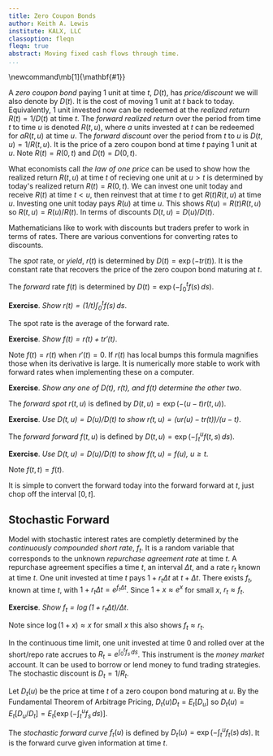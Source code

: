 ```yaml
---
title: Zero Coupon Bonds
author: Keith A. Lewis
institute: KALX, LLC
classoption: fleqn
fleqn: true
abstract: Moving fixed cash flows through time.
...
```


\newcommand\mb[1]{\mathbf{#1}}

A _zero coupon bond_ paying 1 unit at time $t$, $D(t)$, has _price/discount_
we will also denote by $D(t)$. It is the cost of moving 1 unit at $t$ back to today.
Equivalently, 1 unit invested now can be redeemed at the _realized return_ $R(t) = 1/D(t)$ at time $t$.
The _forward realized return_ over the period from time $t$ to time $u$
is denoted $R(t,u)$, where $a$ units invested at $t$ can be redeemed
for $aR(t,u)$ at time $u$.
The _forward discount_ over the period from $t$ to $u$ is $D(t,u) = 1/R(t,u)$.
It is the price of a zero coupon bond at time $t$ paying 1 unit at $u$.
Note $R(t) = R(0,t)$ and $D(t) = D(0,t)$.

What economists call _the law of one price_ can be used to show
how the realized return $R(t,u)$ at time $t$ of recieving
one unit at $u > t$ is determined
by today's realized return $R(t) = R(0,t)$.
We can invest one unit today and receive $R(t)$ at time $t < u$, then reinvest that
at time $t$ to get $R(t)R(t,u)$ at time $u$. 
Investing one unit today pays $R(u)$ at time $u$.
This shows $R(u) = R(t)R(t,u)$
so $R(t,u) = R(u)/R(t)$. In terms of discounts $D(t,u) = D(u)/D(t)$.

Mathematicians like to work with discounts but traders prefer to work in terms of rates.
There are various conventions for converting rates to discounts.

The _spot_ rate, or _yield_, $r(t)$ is determined by $D(t) = \exp(-tr(t))$.
It is the constant rate that recovers the price of the zero coupon bond
maturing at $t$.

The _forward_ rate $f(t)$ is determined by $D(t) = \exp(-\int_0^t f(s)\,ds)$.

__Exercise__. _Show $r(t) = (1/t)\int_0^t f(s)\,ds$_.

The spot rate is the average of the forward rate.

__Exercise__. _Show $f(t) = r(t) + tr'(t)$_.

Note $f(t) = r(t)$ when $r'(t) = 0$. If $r(t)$ has local bumps this formula magnifies those
when its derivative is large.
It is numerically more stable to work with forward rates
when implementing these on a computer.

__Exercise__. _Show any one of $D(t)$, $r(t)$, and $f(t)$ determine the other two_.

The _forward spot_ $r(t,u)$ is defined by $D(t,u) = \exp(-(u - t)r(t,u))$.

__Exercise__. _Use $D(t,u) = D(u)/D(t)$ to show $r(t,u) = (ur(u) - tr(t))/(u - t)$_.

The _forward forward_ $f(t,u)$ is defined by $D(t,u) = \exp(-\int_t^u f(t, s)\,ds)$.

__Exercise__. _Use $D(t,u) = D(u)/D(t)$ to show $f(t,u) = f(u)$, $u\ge t$_.

Note $f(t,t) = f(t)$.

It is simple to convert the forward today into the forward forward at $t$,
just chop off the interval $[0,t]$.

## Stochastic Forward

Model with stochastic interest rates are completly determined
by the _continuously compounded short rate_, $f_t$.  It is a random
variable that corresponds to the unknown _repurchase agreement rate_
at time $t$. A repurchase agreement specifies a time $t$, an interval $\Delta t$,
and a rate $r_t$ known at time $t$. One unit invested at time $t$ pays $1 + r_t\Delta t$
at $t + \Delta t$. There exists $f_t$, known at time $t$, with $1 + r_t\Delta t = e^{f_t\Delta t}$.
Since $1 + x \approx e^x$ for small $x$, $r_t\approx f_t$. 

__Exercise__. _Show $f_t = \log(1 + r_t\Delta t) /\Delta t$_.

Note since $\log(1 + x)\approx x$ for small $x$ this also shows $f_t\approx r_t$.

In the continuous time limit, one unit invested at time 0 and rolled over
at the short/repo rate accrues to $R_t = e^{\int_0^t f_s\,ds}$.  This instrument
is the _money market_ account. It can be used to borrow or lend money to
fund trading strategies.  The stochastic discount is $D_t = 1/R_t$.

Let $D_t(u)$ be the price at time $t$ of a zero coupon bond maturing at $u$.
By the Fundamental Theorem of Arbitrage Pricing, $D_t(u)D_t = E_t[D_u]$ so
$D_t(u) = E_t[D_u/D_t] = E_t[\exp(-\int_t^u f_s\,ds)]$.

The _stochastic forward curve_ $f_t(u)$ is defined
by $D_t(u) = \exp(-\int_t^u f_t(s)\,ds)$.
It is the forward curve given information at time $t$.
